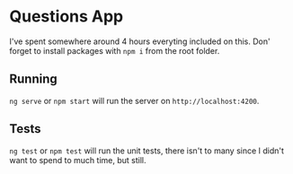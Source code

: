 # Questions App

I've spent somewhere around 4 hours everyting included on this.
Don' forget to install packages with `npm i` from the root folder.

## Running

`ng serve` or `npm start` will run the server on `http://localhost:4200`.

## Tests

`ng test` or `npm test` will run the unit tests, there isn't to many since I didn't want to spend to much time, but still.
